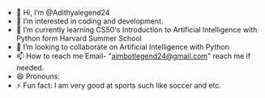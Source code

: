 - 👋 Hi, I’m @Adithyalegend24
- 👀 I’m interested in coding and development. 
- 🌱 I’m currently learning CS50's Introduction to Artificial Intelligence with Python form Harvard Summer School
- 💞️ I’m looking to collaborate on Artificial Intelligence with Python
- 📫 How to reach me Email- "aimbotlegend24@gmail.com" reach me if needed.
- 😄 Pronouns: 
- ⚡ Fun fact: I am very good at sports such like soccer and etc.

<!---
Adithyalegend24/Adithyalegend24 is a ✨ special ✨ repository because its `README.md` (this file) appears on your GitHub profile.
You can click the Preview link to take a look at your changes.
--->
